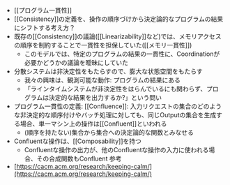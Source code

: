 - [[プログラム一貫性]]
- [[Consistency]]の定義を、操作の順序づけから決定論的なプログラムの結果にシフトする考え方？
- 既存の[[Consistency]]の議論([[Linearizability]]など)では、メモリアクセスの順序を制約することで一貫性を担保していた([[メモリ一貫性]])
	- このモデルでは、特定のプログラムの結果の一貫性に、Coordinationが必要かどうかの議論を曖昧にしていた
- 分散システムは非決定性をもたらすので、膨大な状態空間をもたらす
	- 我々の興味は、観測可能な動作: プログラムの結果にある
	- 「ラインタイムシステムが非決定性をはらんでいるにも関わらず、プログラムは決定的な結果を出力するか?」という問い
- プログラム一貫性の定義: [[Confluence]]: 入力リクエストの集合のどのような非決定的な順序付けやバッチ処理に対しても、同じOutputの集合を生成する場合、単一マシン上の操作は[[Confluent]]といわれる
	- (順序を持たない)集合から集合への決定論的な関数とみなせる
- Confluentな操作は、[[Composability]]を持つ
	- Confluentな操作の出力が、他のConfluentな操作の入力に使われる場合、その合成関数もConfluent
参考
- [https://cacm.acm.org/research/keeping-calm/](https://cacm.acm.org/research/keeping-calm/)
